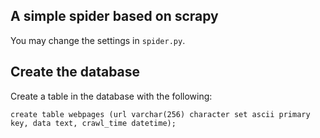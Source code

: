 ## A simple spider based on scrapy

You may change the settings in `spider.py`.

## Create the database

Create a table in the database with the following:

```create table webpages (url varchar(256) character set ascii primary key, data text, crawl_time datetime);```
